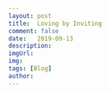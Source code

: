```yaml
---
layout: post
title:  Loving by Inviting
comment: false
date:   2019-09-13
description: 
imgUrl: 
img: 
tags: [Blog]
author:
---
```



